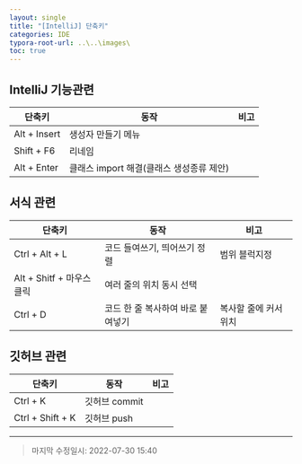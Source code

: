 ```yaml
---
layout: single
title: "[IntelliJ] 단축키"
categories: IDE
typora-root-url: ..\..\images\
toc: true
---
```


## IntelliJ 기능관련

| 단축키       | 동작                                     | 비고 |
| ------------ | ---------------------------------------- | ---- |
| Alt + Insert | 생성자 만들기 메뉴                       |      |
| Shift + F6   | 리네임                                   |      |
| Alt + Enter  | 클래스 import 해결(클래스 생성종류 제안) |      |



## 서식 관련

| 단축키                    | 동작                              | 비고                  |
| ------------------------- | --------------------------------- | --------------------- |
| Ctrl + Alt + L            | 코드 들여쓰기, 띄어쓰기 정렬      | 범위 블럭지정         |
| Alt + Shitf + 마우스 클릭 | 여러 줄의 위치 동시 선택          |                       |
| Ctrl + D                  | 코드 한 줄 복사하여 바로 붙여넣기 | 복사할 줄에 커서 위치 |



## 깃허브 관련

| 단축키           | 동작          | 비고 |
| ---------------- | ------------- | ---- |
| Ctrl + K         | 깃허브 commit |      |
| Ctrl + Shift + K | 깃허브 push   |      |



------

> 마지막 수정일시: 2022-07-30 15:40